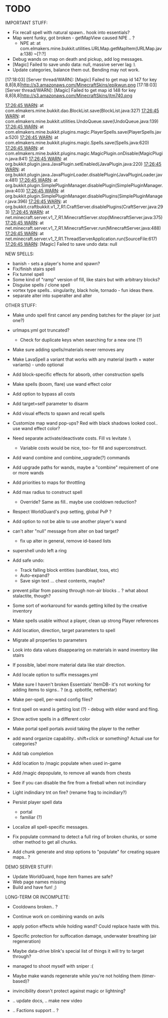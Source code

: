 # TODO

IMPORTANT STUFF:

 - Fix recall spell with natural spawn.. hook into essentials?
 - Map went funky, got broken - getMapView caused NPE .. ?
   - NPE at:  at com.elmakers.mine.bukkit.utilities.URLMap.getMapItem(URLMap.java:138) ~[?:?]
 - Debug wands on map on death and pickup, add log messages.
 - [Magic] Failed to save undo data: null, massive server lag :\
 - Update categories, balance them out. Bending may not work.

[17:18:03] [Server thread/WARN]: [Magic] Failed to get map id 147 for key 8,8|8,8|http://s3.amazonaws.com/MinecraftSkins/epikwun.png
[17:18:03] [Server thread/WARN]: [Magic] Failed to get map id 148 for key 8,8|8,8|http://s3.amazonaws.com/MinecraftSkins/jtm740.png



[17:26:45 WARN]: java.lang.NullPointerException
[17:26:45 WARN]:        at com.elmakers.mine.bukkit.dao.BlockList.save(BlockList.java:327)
[17:26:45 WARN]:        at com.elmakers.mine.bukkit.utilities.UndoQueue.save(UndoQueue.java:139)
[17:26:45 WARN]:        at com.elmakers.mine.bukkit.plugins.magic.PlayerSpells.save(PlayerSpells.java:520)
[17:26:45 WARN]:        at com.elmakers.mine.bukkit.plugins.magic.Spells.save(Spells.java:620)
[17:26:45 WARN]:        at com.elmakers.mine.bukkit.plugins.magic.MagicPlugin.onDisable(MagicPlugin.java:841)
[17:26:45 WARN]:        at org.bukkit.plugin.java.JavaPlugin.setEnabled(JavaPlugin.java:220)
[17:26:45 WARN]:        at org.bukkit.plugin.java.JavaPluginLoader.disablePlugin(JavaPluginLoader.java:481)
[17:26:45 WARN]:        at org.bukkit.plugin.SimplePluginManager.disablePlugin(SimplePluginManager.java:403)
[17:26:45 WARN]:        at org.bukkit.plugin.SimplePluginManager.disablePlugins(SimplePluginManager.java:396)
[17:26:45 WARN]:        at org.bukkit.craftbukkit.v1_7_R1.CraftServer.disablePlugins(CraftServer.java:293)
[17:26:45 WARN]:        at net.minecraft.server.v1_7_R1.MinecraftServer.stop(MinecraftServer.java:375)
[17:26:45 WARN]:        at net.minecraft.server.v1_7_R1.MinecraftServer.run(MinecraftServer.java:488)
[17:26:45 WARN]:        at net.minecraft.server.v1_7_R1.ThreadServerApplication.run(SourceFile:617)
[17:26:45 WARN]: [Magic] Failed to save undo data: null



NEW SPELLS:

 - banish - sets a player's home and spawn?
 - Fix/finish stairs spell
 - Fix tunnel spell
 - Some kind of "ramp" version of fill, like stairs but with arbitrary blocks?
 - Disguise spells / clone spell
 - vortex type spells.. singularity, black hole, tornado - fun ideas there.
 - separate alter into superalter and alter

OTHER STUFF:
 
 - Make undo spell first cancel any pending batches for the player (or just one?)
 - urlmaps.yml got truncated?
   - Check for duplicate keys when searching for a new one (?)
 - Make sure adding spells/materials never removes any
 - Make LavaSpell a variant that works with any material (earth + water variants)  - undo optional
 - Add block-specific effects for absorb, other construction spells
 - Make spells (boom, flare) use wand effect color
 - Add option to bypass all costs
 - Add target=self parameter to disarm
 - Add visual effects to spawn and recall spells
 - Customize map wand pop-ups? Red with black shadows looked cool.. use wand effect color?
 
 - Need separate activate/deactivate costs. Fill vs levitate :\
   - Variable costs would be nice, too- for fill and superconstruct.
 - Add wand combine and combine_upgrade(?) commands
 - Add upgrade paths for wands, maybe a "combine" requirement of one or more wands
 - Add priorities to maps for throttling
 - Add max radius to construct spell
   - Override? Same as fill.. maybe use cooldown reduction?
 - Respect WorldGuard's pvp setting, global PvP ?
 - Add option to not be able to use another player's wand
 - can't alter "null" message from alter on bad target?
   - fix up alter in general, remove id-based lists
 - supershell undo left a ring
 - Add safe undo:
   - Track falling block entities (sandblast, toss, etc)
   - Auto-expand?
   - Save sign text ... chest contents, maybe?
 - prevent pillar from passing through non-air blocks .. ? what about stalactite, though?
 - Some sort of workaround for wands getting killed by the creative inventory
 - Make spells usable without a player, clean up strong Player references
 - Add location, direction, target parameters to spell
 - Migrate all properties to parameters
 - Look into data values disappearing on materials in wand inventory like stairs
 - If possible, label more material data like stair direction.
 - Add locale option to suffix messages.yml
 - Make sure I haven't broken Essentials' ItemDB- it's not working for adding items to signs.. ? (e.g. xpbottle, netherstar)
 
 - Make per-spell, per-wand config files?
 - first spell on wand is getting lost (?) - debug with elder wand and fling. 
 - Show active spells in a different color
 - Make portal spell portals avoid taking the player to the nether
 
 - add wand organize capability.. shift+click or something? Actual use for categories?
 - Add tab completion
 - Add location to /magic populate when used in-game
 - Add /magic depopulate, to remove all wands from chests
 
 - See if you can disable the fire from a fireball when not incindiary
 - Light indindiary tnt on fire? (rename frag to incindiary?)

 - Persist player spell data
   - portal
   - familiar (?)
 - Localize all spell-specific messages.
 
 - Fix populate command to detect a full ring of broken chunks, or some other method to get all chunks.
 - Add chunk generate and stop options to "populate" for creating square maps.. ?

DEMO SERVER STUFF:

 - Update WorldGuard, hope item frames are safe?
 - Web page names missing
 - Build and have fun! ;)

LONG-TERM OR INCOMPLETE:
 
 - Cooldowns broken.. ?
 - Continue work on combining wands on avils
 - apply potion effects while holding wand? Could replace haste with this.
 - Specific protection for suffocation damage, underwater breathing (air regeneration)
 - Maybe data-drive blink's special list of things it will try to target through?
 - managed to shoot myself with sniper :(
 - Maybe make wands regenerate while you're not holding them (timer-based)?

 - invincibility doesn't protect against magic or lightning?
 - .. update docs, .. make new video
 - .. Factions support .. ?

